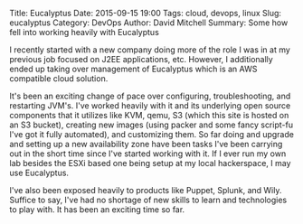 Title: Eucalyptus
Date: 2015-09-15 19:00
Tags: cloud, devops, linux
Slug: eucalyptus
Category: DevOps
Author: David Mitchell
Summary: Some how fell into working heavily with Eucalyptus

I recently started with a new company doing more of the role I was in at my
previous job focused on J2EE applications, etc. However, I additionally ended up
taking over management of Eucalyptus which is an AWS compatible cloud solution.

It's been an exciting change of pace over configuring, troubleshooting, and
restarting JVM's. I've worked heavily with it and its underlying open source
components that it utilizes like KVM, qemu, S3 (which this site is hosted on
an S3 bucket), creating new images (using packer and some fancy script-fu I've
got it fully automated), and customizing them. So far doing and upgrade
and setting up a new availability zone have been tasks I've been carrying out in
the short time since I've started working with it. If I ever run my own lab
besides the ESXi based one being setup at my local hackerspace, I may use
Eucalyptus.

I've also been exposed heavily to products like Puppet, Splunk, and Wily.
Suffice to say, I've had no shortage of new skills to learn and technologies
to play with. It has been an exciting time so far.
